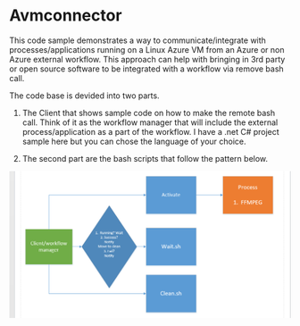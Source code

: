 # Avmconnector
This code sample demonstrates a way to communicate/integrate with processes/applications running on a Linux Azure VM from an Azure or non Azure external workflow. This approach can help with bringing in 3rd party or open source software to be integrated with a workflow via remove bash call. 

The code base is devided into two parts.

1.  The Client that shows sample code on how to make the remote bash call.  Think of it as the workflow manager that will 
include the external process/application as a part of the workflow.  I have a .net C# project sample here but you can chose the language of your choice.

2.  The second part are the bash scripts that follow the pattern below.

[![N|Solid](https://github.com/lukhand/Avmconnector/blob/master/Diagram.PNG)](https://github.com/lukhand/Avmconnector/blob/master/Diagram.PNG)
